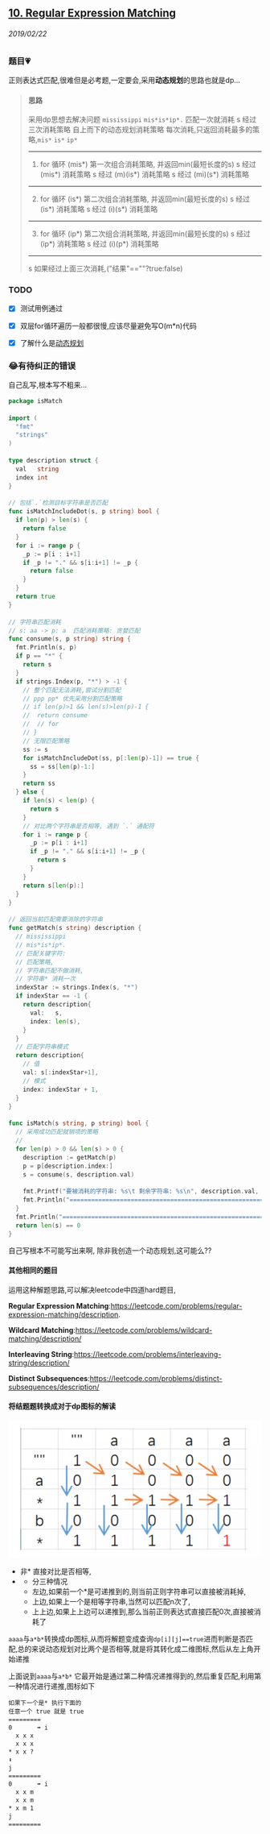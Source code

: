 ## [10. Regular Expression Matching](https://leetcode.com/problems/regular-expression-matching/)

###### 2019/02/22

### 题目💗
正则表达式匹配,很难但是必考题,一定要会,采用**动态规划**的思路也就是dp...


> #### 思路
> 采用dp思想去解决问题
> `mississippi`
> `mis*is*ip*.`
> 匹配一次就消耗
> s 经过三次消耗策略  自上而下的动态规划消耗策略 每次消耗,只返回消耗最多的策略,`mis*`  `is*`  `ip*`
> 
> --------------
> 
> 1. for 循环 (mis*) 第一次组合消耗策略, 并返回min(最短长度的s)
> s 经过 (mis*) 消耗策略
> s 经过 (m)(is*) 消耗策略
> s 经过 (mi)(s*) 消耗策略
> 
> --------------
> 
> 2. for 循环 (is*) 第二次组合消耗策略, 并返回min(最短长度的s)
> s 经过 (is*) 消耗策略
> s 经过 (i)(s*) 消耗策略
>
> --------------
> 
> 3. for 循环 (ip*) 第二次组合消耗策略, 并返回min(最短长度的s)
> s 经过 (ip*) 消耗策略
> s 经过 (i)(p*) 消耗策略
> 
> --------------
> 
> s 如果经过上面三次消耗,("结果"==""?true:false)

### TODO
- [x] 测试用例通过
- [X] 双层for循环遍历一般都很慢,应该尽量避免写O(m*n)代码
- [x] 了解什么是[动态规划](../dynamic-programing/README.md)


<!-- ### 感想 -->
<!-- 做了这道题我才真正理解了正则匹配,什么叫做正则匹配中的**回溯算法**.这才堪堪入门算法.我有点懂了正则里面的回溯匹配了.其核心不正是这种匹配消耗策略吗,好吧,我完全错误,这题应该用dp思想去解决.另外也非常反感有些自以为是的人,看别人学得慢就骂人家智障.有些东西例如动态规划,你没学过根本就不可能解决得了这类的问题,根本不是智商的问题,除非你自己能创造一个动态规划,这可能吗?前人花了多少年才总结出动态规划算法思想?学得慢只能说明学习方法有问题,这根本与**智障**无关.没有人是可以凭空创造动态规划的. -->


### 😂有待纠正的错误
自己乱写,根本写不粗来...
```go
package isMatch

import (
  "fmt"
  "strings"
)

type description struct {
  val   string
  index int
}

// 包括`.`检测目标字符串是否匹配
func isMatchIncludeDot(s, p string) bool {
  if len(p) > len(s) {
    return false
  }
  for i := range p {
    _p := p[i : i+1]
    if _p != "." && s[i:i+1] != _p {
      return false
    }
  }
  return true
}

// 字符串匹配消耗
// s: aa -> p: a  匹配消耗策略: 贪婪匹配
func consume(s, p string) string {
  fmt.Println(s, p)
  if p == "*" {
    return s
  }
  if strings.Index(p, "*") > -1 {
    // 整个匹配无法消耗,尝试分割匹配
    // ppp pp* 优先采用分割匹配策略
    // if len(p)>1 && len(s)>len(p)-1 {
    // 	return consume
    // 	// for
    // }
    // 无限匹配策略
    ss := s
    for isMatchIncludeDot(ss, p[:len(p)-1]) == true {
      ss = ss[len(p)-1:]
    }
    return ss
  } else {
    if len(s) < len(p) {
      return s
    }
    // 对比两个字符串是否相等, 遇到 `.` 通配符
    for i := range p {
      _p := p[i : i+1]
      if _p != "." && s[i:i+1] != _p {
        return s
      }
    }
    return s[len(p):]
  }
}

// 返回当前匹配需要消除的字符串
func getMatch(s string) description {
  // mississippi
  // mis*is*ip*.
  // 匹配关键字符:
  // 匹配策略,
  // 字符串匹配不做消耗,
  // 字符串* 消耗一次
  indexStar := strings.Index(s, "*")
  if indexStar == -1 {
    return description{
      val:   s,
      index: len(s),
    }
  }
  // 匹配字符串模式
  return description{
    // 值
    val: s[:indexStar+1],
    // 模式
    index: indexStar + 1,
  }
}

func isMatch(s string, p string) bool {
  // 采用成功匹配就销项的策略
  //
  for len(p) > 0 && len(s) > 0 {
    description := getMatch(p)
    p = p[description.index:]
    s = consume(s, description.val)

    fmt.Printf("要被消耗的字符串: %s\t 剩余字符串: %s\n", description.val, p)
    fmt.Println("===========================================================", s)
  }
  fmt.Println("===========================================================")
  return len(s) == 0
}
```
自己写根本不可能写出来啊, 除非我创造一个动态规划,这可能么??







#### 其他相同的题目
运用这种解题思路,可以解决leetcode中四道hard题目,

**Regular Expression Matching**:https://leetcode.com/problems/regular-expression-matching/description.

**Wildcard Matching**:https://leetcode.com/problems/wildcard-matching/description/

**Interleaving String**:https://leetcode.com/problems/interleaving-string/description/

**Distinct Subsequences**:https://leetcode.com/problems/distinct-subsequences/description/





#### 将结题题转换成对于dp图标的解读
![image](table.webp)
- 非*
  直接对比是否相等,
- * 分三种情况
  - 左边,如果前一个*是可递推到的,则当前正则字符串可以直接被消耗掉,
  - 上边,如果上一个是相等字符串,当然可以匹配n次了,
  - 上上边,如果上上边可以递推到,那么当前正则表达式直接匹配0次,直接被消耗了

`aaaa`与`a*b*`转换成dp图标,从而将解题变成查询`dp[i][j]==true`进而判断是否匹配,总的来说动态规划对比两个是否相等,就是将其转化成二维图标,然后从左上角开始递推

上面说到`aaaa`与`a*b*` 它最开始是通过第二种情况递推得到的,然后重复匹配,利用第一种情况进行递推,图标如下

```
如果下一个是* 执行下面的
任意一个 true 就是 true
=========
0       ➡ i
  x x x
  x x x
* x x ?
⬇
j
=========
0       ➡ i
  x x m
  x x m
* x m 1
j
=========
```